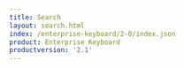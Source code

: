 ```yaml
---
title: Search
layout: search.html
index: /enterprise-keyboard/2-0/index.json
product: Enterprise Keyboard
productversion: '2.1'
---
```




